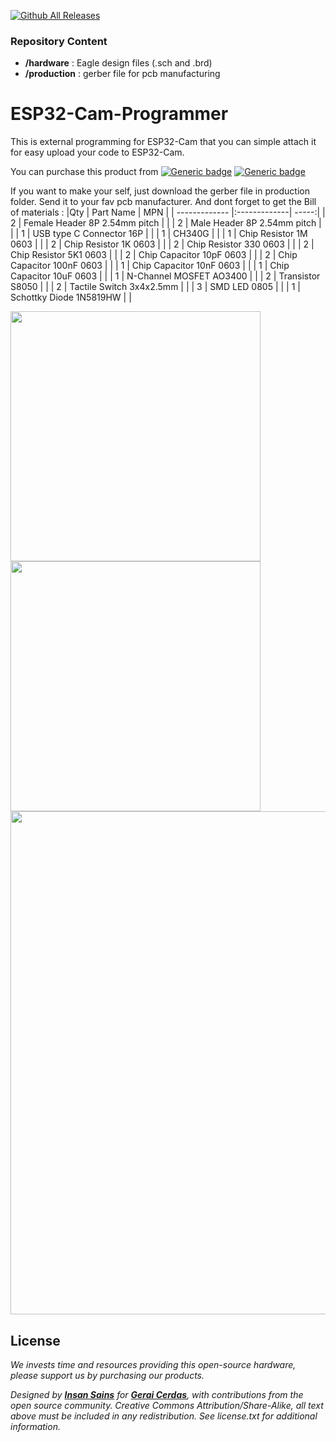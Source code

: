 [![Github All Releases](https://img.shields.io/github/downloads/geraicerdas/ESP32-Cam-Programmer/total.svg)]()

### Repository Content
* **/hardware** : Eagle design files (.sch and .brd)
* **/production** : gerber file for pcb manufacturing

# ESP32-Cam-Programmer
This is external programming for ESP32-Cam that you can simple attach it for easy upload your code to ESP32-Cam.

You can purchase this product from [![Generic badge](https://img.shields.io/badge/Indonesia-Tokopedia-<COLOR>.svg)](https://www.tokopedia.com/geraicerdas/esp32-cam-programmer-ai-thinker-esp32-s-camera-5v-serial-converter-module-only) 
[![Generic badge](https://img.shields.io/badge/Worldwide-Unavailable-red.svg)](https://geraicerdas.com)


If you want to make your self, just download the gerber file in production folder. Send it to your fav pcb manufacturer. And dont forget to get the Bill of materials :
|Qty | Part Name | MPN |
| ------------- |:-------------| -----:|
| 2 | Female Header 8P 2.54mm pitch | |
| 2 | Male Header 8P 2.54mm pitch | |
| 1 | USB type C Connector 16P | |
| 1 | CH340G | |
| 1 | Chip Resistor 1M 0603 | |
| 2 | Chip Resistor 1K 0603 | |
| 2 | Chip Resistor 330 0603 | |
| 2 | Chip Resistor 5K1 0603 | |
| 2 | Chip Capacitor 10pF 0603 | |
| 2 | Chip Capacitor 100nF 0603 | |
| 1 | Chip Capacitor 10nF 0603 | |
| 1 | Chip Capacitor 10uF 0603 | |
| 1 | N-Channel MOSFET AO3400 | |
| 2 | Transistor S8050 | |
| 2 | Tactile Switch 3x4x2.5mm | |
| 3 | SMD LED 0805 | |
| 1 | Schottky Diode 1N5819HW | |

<p float="left">
<img src="https://ecs7.tokopedia.net/img/cache/900/VqbcmM/2021/1/20/0cee6626-4e0b-4d04-bf8a-30e3e52d6e20.jpg" width=400 /> 
<img src="https://ecs7.tokopedia.net/img/cache/900/VqbcmM/2021/1/20/560549d7-d495-413d-a784-35417a159ad9.jpg" width=400 /> 
<img src="https://ecs7.tokopedia.net/img/cache/900/VqbcmM/2021/1/20/1244e61b-8b12-4fa8-89a3-6300f83756bb.jpg" width=805 />
</p>

## License
*We invests time and resources providing this open-source hardware, please support us by purchasing our products.*

*Designed by **[Insan Sains](https://www.youtube.com/nextinnovator)** for **[Gerai Cerdas](https://geraicerdas.com)**, with contributions from the open source community. Creative Commons Attribution/Share-Alike, all text above must be included in any redistribution. See license.txt for additional information.*
